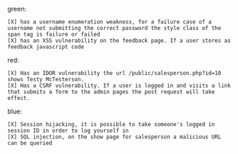 green:
	
	[X] has a username enumeration weakness, for a failure case of a username not submitting the correct password the style class of the span tag is failure or failed
	[X] has an XSS vulnerability on the feedback page. If a user stores as feedback javascript code

red:
	
	[X] Has an IDOR vulnerability the url /public/salesperson.php?id=10 shows Testy McTesterson.
	[X] Has a CSRF vulnerability. If a user is logged in and visits a link that submits a form to the admin pages the post request will take effect.

blue:
	
	[X] Session hijacking, it is possible to take someone's logged in session ID in order to log yourself in
	[X]	SQL injection, on the show page for salesperson a malicious URL can be queried
